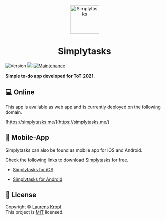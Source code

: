 <p align="center">
<img width="91" height="91" alt="Simplytasks" src="https://simplytasks.me/favicon.png"/>
</p>

<h1 align="center">Simplytasks</h1>
<p>
  <img alt="Version" src="https://img.shields.io/badge/version-1.0.0-blue.svg?cacheSeconds=2592000" />
  <img src="https://img.shields.io/badge/flutter-%3E%3D1.17.0-blue.svg" />
  <a href="https://github.com/kefranabg/readme-md-generator/graphs/commit-activity" target="_blank">
    <img alt="Maintenance" src="https://img.shields.io/badge/Maintained%3F-yes-green.svg" />
  </a>
  </a>
</p>

**Simple to-do app developed for ToT 2021.**

## 💻 Online

This app is available as web app and is currently deployed on the following domain.

[https://simplytasks.me/](https://simplytasks.me/)

## 📱 Mobile-App

Simplytasks can also be found as mobile app for iOS and Android.

Check the following links to download Simplytasks for free.

- [Simplytasks for iOS](https://simplytasks.me/)

- [Simplytasks for Android](https://simplytasks.me/)

## 📝 License

Copyright © [Laurens Kropf](https://github.com/laurensk).<br />
This project is [MIT](https://github.com/laurensk/simplytasks_app/blob/master/LICENSE) licensed.